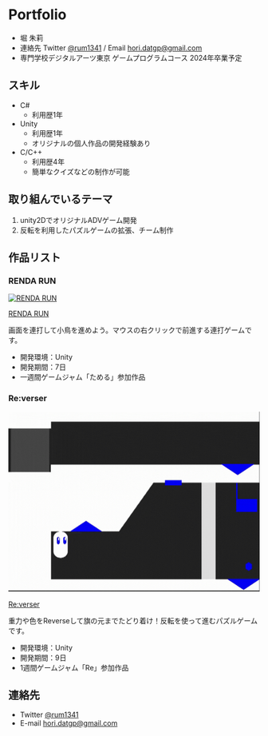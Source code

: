 # Portfolio

- 堀 朱莉
- 連絡先 Twitter [@rum1341](https://twitter.com/rum1341)  / Email [hori.datgp@gmail.com](mailto:hori.datgp@gmail.com)
- 専門学校デジタルアーツ東京 ゲームプログラムコース 2024年卒業予定


## スキル
- C#
  - 利用歴1年
- Unity
  - 利用歴1年
  - オリジナルの個人作品の開発経験あり
- C/C++
  - 利用歴4年
  - 簡単なクイズなどの制作が可能

## 取り組んでいるテーマ
1. unity2DでオリジナルADVゲーム開発
1. 反転を利用したパズルゲームの拡張、チーム制作

## 作品リスト

### RENDA RUN
[<img src="rendarun.gif" alt="RENDA RUN" style="height: 360px">](https://unityroom.com/games/rendarun)

[RENDA RUN](https://unityroom.com/games/rendarun)

画面を連打して小鳥を進めよう。マウスの右クリックで前進する連打ゲームです。

- 開発環境：Unity
- 開発期間：7日
- 一週間ゲームジャム「ためる」参加作品

### Re:verser
[<img src="samune1.gif" alt="Re:verser" style="height: 360px">](https://unityroom.com/games/reverser)

[Re:verser](https://unityroom.com/games/reverser)

重力や色をReverseして旗の元までたどり着け！反転を使って進むパズルゲームです。

- 開発環境：Unity
- 開発期間：9日
- 1週間ゲームジャム「Re」参加作品



## 連絡先
- Twitter [@rum1341](https://twitter.com/rum1341) 
- E-mail [hori.datgp@gmail.com](mailto:hori.datgp@gmail.com)
